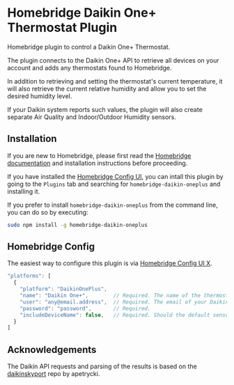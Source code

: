 # Homebridge Daikin One+ Thermostat Plugin

Homebridge plugin to control a Daikin One+ Thermostat.

The plugin connects to the Daikin One+ API to retrieve all devices on your account and adds any thermostats found to Homebridge.

In addition to retrieving and setting the thermostat's current temperature, it will also retrieve the current relative humidity 
and allow you to set the desired humidity level.

If your Daikin system reports such values, the plugin will also create separate Air Quality and Indoor/Outdoor Humidity sensors.

## Installation
If you are new to Homebridge, please first read the [Homebridge](https://homebridge.io) [documentation](https://github.com/homebridge/homebridge/wiki) and installation instructions before proceeding.

If you have installed the [Homebridge Config UI](https://github.com/oznu/homebridge-config-ui-x), you can intall this plugin by going to the `Plugins` tab and searching for `homebridge-daikin-oneplus` and installing it.

If you prefer to install `homebridge-daikin-oneplus` from the command line, you can do so by executing:

```sh
sudo npm install -g homebridge-daikin-oneplus
```

## Homebridge Config

The easiest way to configure this plugin is via [Homebridge Config UI X](https://github.com/oznu/homebridge-config-ui-x).

```javascript
"platforms": [
  {
    "platform": "DaikinOnePlus",
    "name": "Daikin One+",        // Required. The name of the thermostat. Can be anything.
    "user": "any@email.address",  // Required. The email of your Daikin One+ account.
    "password": "password",       // Required.
    "includeDeviceName": false,   // Required. Should the default sensor names start with the thermostat name (as configured in the thermostat).
  }
]
```

## Acknowledgements
The Daikin API requests and parsing of the results is based on the [daikinskyport](https://github.com/apetrycki/daikinskyport) repo by apetrycki.
